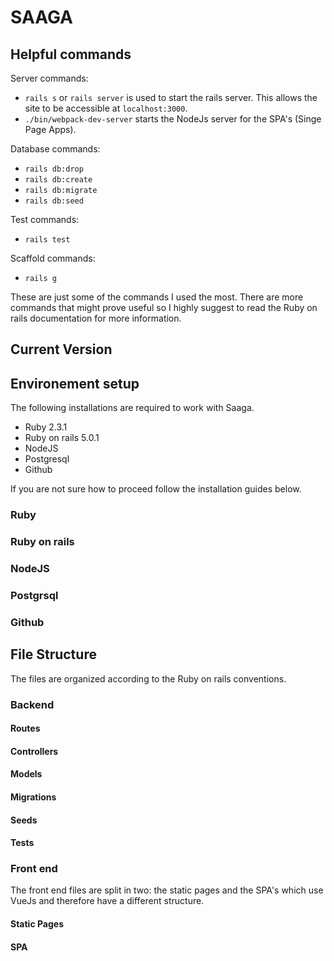 # SAAGA


## Helpful commands

Server commands:
- `rails s` or `rails server` is used to start the rails server. This allows the site to be accessible at `localhost:3000`.
- `./bin/webpack-dev-server` starts the NodeJs server for the SPA's (Singe Page Apps).

Database commands:
- `rails db:drop`
- `rails db:create`
- `rails db:migrate`
- `rails db:seed`

Test commands:
- `rails test`

Scaffold commands:
- `rails g`

These are just some of the commands I used the most. There are more commands that might prove useful so I highly suggest to read the Ruby on rails documentation for more information.


## Current Version

## Environement setup

The following installations are required to work with Saaga.
- Ruby 2.3.1
- Ruby on rails 5.0.1
- NodeJS
- Postgresql
- Github

If you are not sure how to proceed follow the installation guides below.

### Ruby
### Ruby on rails
### NodeJS
### Postgrsql
### Github

## File Structure

The files are organized according to the Ruby on rails conventions.

### Backend

#### Routes
#### Controllers
#### Models
#### Migrations
#### Seeds
#### Tests

### Front end

The front end files are split in two: the static pages and the SPA's which use VueJs and therefore have a different structure.

#### Static Pages

#### SPA
